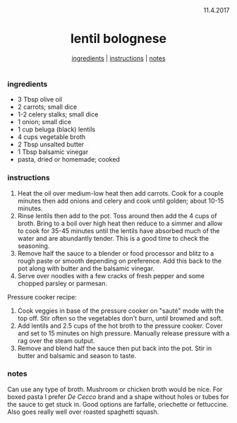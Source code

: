 <p align="right">11.4.2017</p>

<h1 align="center">lentil bolognese</h1>

<div align="center">
  <a href="#ingredients">ingredients</a> | 
  <a href="#instructions">instructions</a> | 
  <a href="#notes">notes</a>
</div>
<br>

### ingredients
- 3 Tbsp olive oil
- 2 carrots; small dice
- 1-2 celery stalks; small dice
- 1 onion; small dice
- 1 cup beluga (black) lentils
- 4 cups vegetable broth
- 2 Tbsp unsalted butter
- 1 Tbsp balsamic vinegar
- pasta, dried or homemade; cooked

### instructions
1. Heat the oil over medium-low heat then add carrots.  Cook for a couple minutes then add onions and celery and cook 
until golden; about 10-15 minutes.
1. Rinse lentils then add to the pot.  Toss around then add the 4 cups of broth.  Bring to a boil over high heat then 
reduce to a simmer and 
allow to cook for 35-45 minutes until the lentils have absorbed much of the water and are abundantly tender.  This is a 
good time to check the seasoning.
1. Remove half the sauce to a blender or food processor and blitz to a rough paste or smooth depending on preference.  Add this back to the pot along with 
butter and the balsamic vinegar.
1. Serve over noodles with a few cracks of fresh pepper and some chopped parsley or parmesan.

Pressure cooker recipe: 
1. Cook veggies in base of the pressure cooker on "sauté" mode with the top off.  Stir often so the vegetables don't burn, until browned and soft.
1. Add lentils and 2.5 cups of the hot broth to the pressure cooker.  Cover and set to 15 minutes on high pressure. Manually release pressure with a rag over the steam output.
1. Remove and blend half the sauce then put back into the pot.  Stir in butter and balsamic and season to taste.

### notes
Can use any type of broth.  Mushroom or chicken broth would be nice. For boxed pasta I prefer *De Cecco* brand and a
shape without holes or tubes for the sauce to get stuck in.  Good options are farfalle, oriechette or fettuccine.  Also
goes really well over roasted spaghetti squash.



